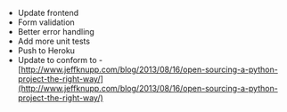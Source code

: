 * Update frontend
* Form validation
* Better error handling 
* Add more unit tests
* Push to Heroku
* Update to conform to - [http://www.jeffknupp.com/blog/2013/08/16/open-sourcing-a-python-project-the-right-way/](http://www.jeffknupp.com/blog/2013/08/16/open-sourcing-a-python-project-the-right-way/)
